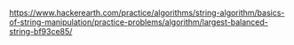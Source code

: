 https://www.hackerearth.com/practice/algorithms/string-algorithm/basics-of-string-manipulation/practice-problems/algorithm/largest-balanced-string-bf93ce85/
